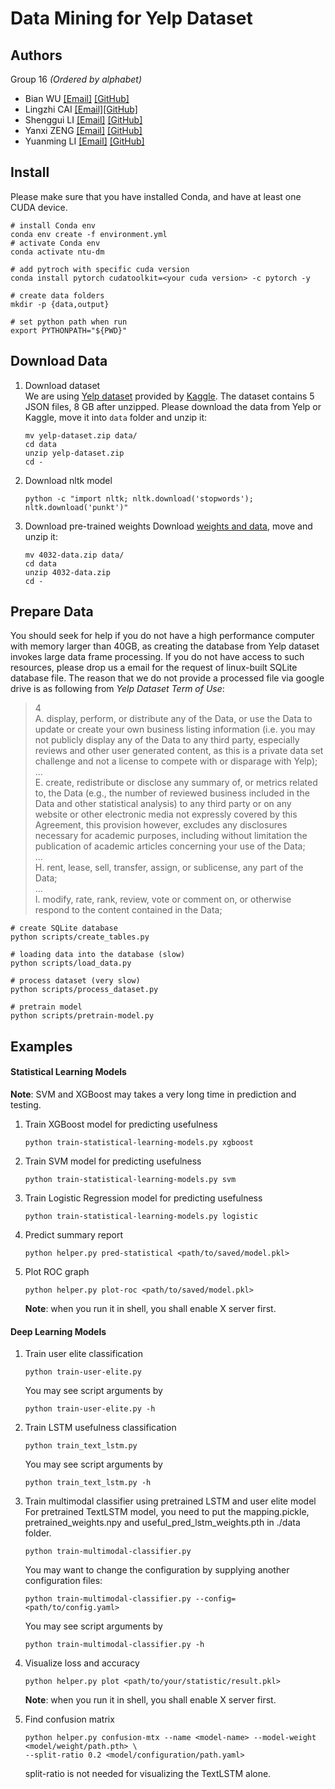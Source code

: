 # Data Mining for Yelp Dataset

## Authors
Group 16 _(Ordered by alphabet)_  
- Bian WU [\[Email\]](mailto:BWU007@e.ntu.edu.sg) [\[GitHub\]](https://github.com/BB-27)
- Lingzhi CAI [\[Email\]](LCAI004@e.ntu.edu.sg)[\[GitHub\]](https://github.com/lzcaisg)
- Shenggui LI [\[Email\]](mailto:C170166@e.ntu.edu.sg) [\[GitHub\]](https://github.com/FrankLeeeee)
- Yanxi ZENG [\[Email\]](mailto:ZENG0112@e.ntu.edu.sg) [\[GitHub\]](https://github.com/Splashingsplashes)
- Yuanming LI [\[Email\]](mailto:yli056@e.ntu.edu.sg) [\[GitHub\]](https://github.com/YuanmingLeee)

## Install

Please make sure that you have installed Conda, and have at least one CUDA device.  
```shell script
# install Conda env
conda env create -f environment.yml
# activate Conda env
conda activate ntu-dm

# add pytroch with specific cuda version
conda install pytorch cudatoolkit=<your cuda version> -c pytorch -y

# create data folders
mkdir -p {data,output}

# set python path when run
export PYTHONPATH="${PWD}"
```

## Download Data
1. Download dataset  
We are using [Yelp dataset](https://www.yelp.com/dataset/challenge) provided by [Kaggle](https://www.kaggle.com/yelp-dataset/yelp-dataset/download). The dataset contains 5 JSON files, 8 GB after unzipped. Please download the data from Yelp or Kaggle, move it into `data` folder and unzip it:
    ```shell script
    mv yelp-dataset.zip data/
    cd data
    unzip yelp-dataset.zip
    cd -
    ```

2. Download nltk model
    ```shell script
    python -c "import nltk; nltk.download('stopwords'); nltk.download('punkt')"
    ```
3. Download pre-trained weights
Download [weights and data](https://drive.google.com/open?id=1_l5U6HwtmzvNqYLaz0uWshDO5-zIycQG), move and unzip it:
    ```shell script
    mv 4032-data.zip data/
    cd data
    unzip 4032-data.zip
    cd -
    ```

## Prepare Data
You should seek for help if you do not have a high performance computer with memory larger than
40GB, as creating the database from Yelp dataset invokes large data frame processing. 
If you do not
have access to such resources, please drop us a email for the request of linux-built SQLite 
database file. The reason that we do not provide a processed file via google drive is as following from 
_Yelp Dataset Term of Use_:
> 4  
> A. display, perform, or distribute any of the Data, or use the Data to update or create
your own business listing information (i.e. you may not publicly display any of the Data to any
third party, especially reviews and other user generated content, as this is a private data set
challenge and not a license to compete with or disparage with Yelp);  
> ...  
> E. create, redistribute or disclose any summary of, or metrics related to, the Data (e.g.,
the number of reviewed business included in the Data and other statistical analysis) to any third
party or on any website or other electronic media not expressly covered by this Agreement, this
provision however, excludes any disclosures necessary for academic purposes, including
without limitation the publication of academic articles concerning your use of the Data;  
> ...  
> H. rent, lease, sell, transfer, assign, or sublicense, any part of the Data;  
> ...  
> I. modify, rate, rank, review, vote or comment on, or otherwise respond to the content
contained in the Data;    
```shell script
# create SQLite database
python scripts/create_tables.py

# loading data into the database (slow)
python scripts/load_data.py

# process dataset (very slow)
python scripts/process_dataset.py

# pretrain model
python scripts/pretrain-model.py
```

## Examples
#### Statistical Learning Models
**Note**: SVM and XGBoost may takes a very long time in prediction and testing.
1. Train XGBoost model for predicting usefulness
    ```shell script
    python train-statistical-learning-models.py xgboost
    ```

2. Train SVM model for predicting usefulness
    ```shell script
    python train-statistical-learning-models.py svm
    ```

3. Train Logistic Regression model for predicting usefulness
    ```shell script
    python train-statistical-learning-models.py logistic
    ```
4. Predict summary report
    ```shell script
    python helper.py pred-statistical <path/to/saved/model.pkl>
    ```
5. Plot ROC graph
    ```shell script
    python helper.py plot-roc <path/to/saved/model.pkl>
    ```
   **Note**: when you run it in shell, you shall enable X server first.
    

#### Deep Learning Models
1. Train user elite classification
    ```shell script
    python train-user-elite.py
    ```
    You may see script arguments by
    ```shell script
    python train-user-elite.py -h
    ```
2. Train LSTM usefulness classification  
    ```shell script
    python train_text_lstm.py
    ```
   
    You may see script arguments by
    ```shell script
    python train_text_lstm.py -h
    ```
3. Train multimodal classifier using pretrained LSTM and user elite model
    For pretrained TextLSTM model, you need to put the mapping.pickle, 
    pretrained_weights.npy and useful_pred_lstm_weights.pth in ./data folder.
    
    ```shell script
    python train-multimodal-classifier.py
    ```
    You may want to change the configuration by supplying another configuration files:
    ```shell script
    python train-multimodal-classifier.py --config=<path/to/config.yaml>
    ```
    You may see script arguments by
    ```shell script
    python train-multimodal-classifier.py -h
    ```
4. Visualize loss and accuracy
    ```shell script
    python helper.py plot <path/to/your/statistic/result.pkl>
    ```
      **Note**: when you run it in shell, you shall enable X server first.
5. Find confusion matrix
    ```shell script
    python helper.py confusion-mtx --name <model-name> --model-weight <model/weight/path.pth> \
    --split-ratio 0.2 <model/configuration/path.yaml>
    ```
   split-ratio is not needed for visualizing the TextLSTM alone.
